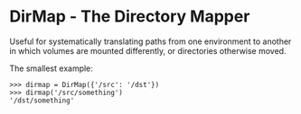 DirMap - The Directory Mapper
=============================

Useful for systematically translating paths from one environment to another
in which volumes are mounted differently, or directories otherwise moved.

The smallest example:

~~~
>>> dirmap = DirMap({'/src': '/dst'})
>>> dirmap('/src/something')
'/dst/something'
~~~
